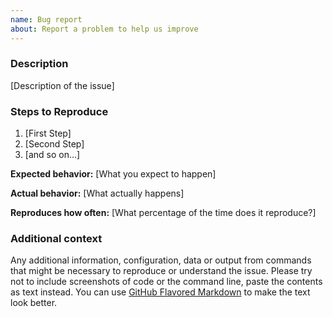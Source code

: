 ```yaml
---
name: Bug report
about: Report a problem to help us improve
---
```


<!--

Thanks for taking an interest in omkar_temp_mail Framework!

If you have a question that starts with "How to...", please see the omkar_temp_mail Framework Community page: https://omkar.cloud/community/.
The GitHub issue tracker's purpose is to deal with bug reports and feature requests for the project itself.

Keep in mind that by filing an issue, you are expected to comply with omkar_temp_mail Framework's Code of Conduct, including treating everyone with respect: https://github.com/omkarcloud/omkar_temp_mail/blob/master/CODE_OF_CONDUCT.md

The following is a suggested template to structure your issue, you can find more guidelines at https://doc.omkar.cloud/en/latest/contributing.html#reporting-bugs

-->

### Description

[Description of the issue]

### Steps to Reproduce

1. [First Step]
2. [Second Step]
3. [and so on...]

**Expected behavior:** [What you expect to happen]

**Actual behavior:** [What actually happens]

**Reproduces how often:** [What percentage of the time does it reproduce?]

### Additional context

Any additional information, configuration, data or output from commands that might be necessary to reproduce or understand the issue. Please try not to include screenshots of code or the command line, paste the contents as text instead. You can use [GitHub Flavored Markdown](https://help.github.com/en/articles/creating-and-highlighting-code-blocks) to make the text look better.
